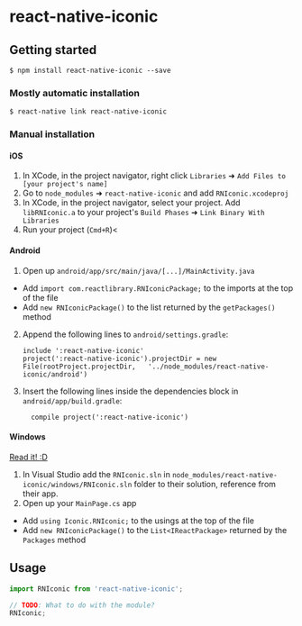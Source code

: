 
# react-native-iconic

## Getting started

`$ npm install react-native-iconic --save`

### Mostly automatic installation

`$ react-native link react-native-iconic`

### Manual installation


#### iOS

1. In XCode, in the project navigator, right click `Libraries` ➜ `Add Files to [your project's name]`
2. Go to `node_modules` ➜ `react-native-iconic` and add `RNIconic.xcodeproj`
3. In XCode, in the project navigator, select your project. Add `libRNIconic.a` to your project's `Build Phases` ➜ `Link Binary With Libraries`
4. Run your project (`Cmd+R`)<

#### Android

1. Open up `android/app/src/main/java/[...]/MainActivity.java`
  - Add `import com.reactlibrary.RNIconicPackage;` to the imports at the top of the file
  - Add `new RNIconicPackage()` to the list returned by the `getPackages()` method
2. Append the following lines to `android/settings.gradle`:
  	```
  	include ':react-native-iconic'
  	project(':react-native-iconic').projectDir = new File(rootProject.projectDir, 	'../node_modules/react-native-iconic/android')
  	```
3. Insert the following lines inside the dependencies block in `android/app/build.gradle`:
  	```
      compile project(':react-native-iconic')
  	```

#### Windows
[Read it! :D](https://github.com/ReactWindows/react-native)

1. In Visual Studio add the `RNIconic.sln` in `node_modules/react-native-iconic/windows/RNIconic.sln` folder to their solution, reference from their app.
2. Open up your `MainPage.cs` app
  - Add `using Iconic.RNIconic;` to the usings at the top of the file
  - Add `new RNIconicPackage()` to the `List<IReactPackage>` returned by the `Packages` method


## Usage
```javascript
import RNIconic from 'react-native-iconic';

// TODO: What to do with the module?
RNIconic;
```
  